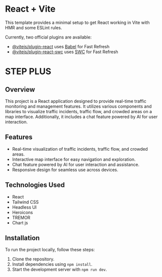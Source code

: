 # React + Vite

This template provides a minimal setup to get React working in Vite with HMR and some ESLint rules.

Currently, two official plugins are available:

- [@vitejs/plugin-react](https://github.com/vitejs/vite-plugin-react/blob/main/packages/plugin-react/README.md) uses [Babel](https://babeljs.io/) for Fast Refresh
- [@vitejs/plugin-react-swc](https://github.com/vitejs/vite-plugin-react-swc) uses [SWC](https://swc.rs/) for Fast Refresh

# STEP PLUS

## Overview

This project is a React application designed to provide real-time traffic monitoring and management features. It utilizes various components and libraries to visualize traffic incidents, traffic flow, and crowded areas on a map interface. Additionally, it includes a chat feature powered by AI for user interaction.

## Features

- Real-time visualization of traffic incidents, traffic flow, and crowded areas.
- Interactive map interface for easy navigation and exploration.
- Chat feature powered by AI for user interaction and assistance.
- Responsive design for seamless use across devices.

## Technologies Used

- React
- Tailwind CSS
- Headless UI
- Heroicons
- TREMOR
- Chart js

## Installation

To run the project locally, follow these steps:

1. Clone the repository.
2. Install dependencies using `npm install`.
3. Start the development server with `npm run dev`.
